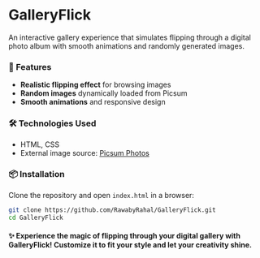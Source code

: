 # GalleryFlick  

An interactive gallery experience that simulates flipping through a digital photo album with smooth animations and randomly generated images.  

### 🚀 Features  
- **Realistic flipping effect** for browsing images  
- **Random images** dynamically loaded from Picsum  
- **Smooth animations** and responsive design 

### 🛠️ Technologies Used  
- HTML, CSS
- External image source: [Picsum Photos](https://picsum.photos/)  

### 📦 Installation  
Clone the repository and open `index.html` in a browser:
  ```bash
git clone https://github.com/RawabyRahal/GalleryFlick.git
cd GalleryFlick
```

#### ✨ Experience the magic of flipping through your digital gallery with GalleryFlick! Customize it to fit your style and let your creativity shine.
